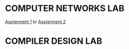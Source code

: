 # COMPUTER NETWORKS LAB
[Assignment 1](https://uemeduin-my.sharepoint.com/:b:/g/personal/sagnik_chatterjee2021_uem_edu_in/EcS36zrCDVVJlbKLHInbRlUBV-DL2LoqXH3mEzeCQJmTVQ?e=bTPaQV)
br
[Assignment 2](https://uemeduin-my.sharepoint.com/:b:/g/personal/sagnik_chatterjee2021_uem_edu_in/EddIqHxp3XFBl9JbLkw4oRQBLg51vG3kQx5WXgX7sX83nA?e=KS645k)

# COMPILER DESIGN LAB
